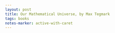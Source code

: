 ```yaml
---
layout: post
title: Our Mathematical Universe, by Max Tegmark
tags: books
notes-marker: active-with-caret
---
```


